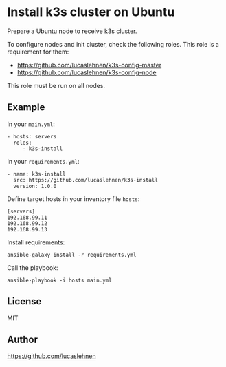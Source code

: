 Install k3s cluster on Ubuntu
=========

Prepare a Ubuntu node to receive k3s cluster.

To configure nodes and init cluster, check the following roles. This role is a requirement for them:
- https://github.com/lucaslehnen/k3s-config-master
- https://github.com/lucaslehnen/k3s-config-node

This role must be run on all nodes.

Example
----------------

In your `main.yml`:

    - hosts: servers
      roles:
         - k3s-install

In your `requirements.yml`:

    - name: k3s-install
      src: https://github.com/lucaslehnen/k3s-install
      version: 1.0.0

Define target hosts in your inventory file `hosts`:

    [servers]
    192.168.99.11
    192.168.99.12
    192.168.99.13

Install requirements:

```
ansible-galaxy install -r requirements.yml
```

Call the playbook:

    ansible-playbook -i hosts main.yml

License
-------

MIT

Author
------------------

https://github.com/lucaslehnen